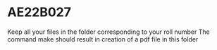 # AE22B027
Keep all your files in the folder corresponding to your roll number
The command make should result in creation of a pdf file in this folder
